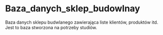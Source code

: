 # Baza_danych_sklep_budowlnay

Baza danych sklepu budwlanego zawierająca liste klientów, produktów itd. Jest to baza stworzona na potrzeby studiów.
